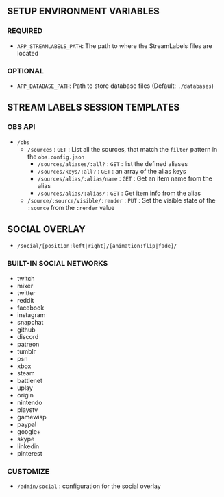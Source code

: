 

## SETUP ENVIRONMENT VARIABLES

### REQUIRED

- `APP_STREAMLABELS_PATH`: The path to where the StreamLabels files are located

### OPTIONAL
- `APP_DATABASE_PATH`: Path to store database files (Default: `./databases`)





## STREAM LABELS SESSION TEMPLATES



### OBS API

- `/obs`
	- `/sources` : `GET` : List all the sources, that match the `filter` pattern in the `obs.config.json`  
		- `/sources/aliases/:all?` : `GET` : list the defined aliases 
		- `/sources/keys/:all?` : `GET` : an array of the alias keys 
		- `/sources/alias/:alias/name` : `GET` : Get an item name from the alias 
		- `/sources/alias/:alias/` : `GET` : Get item info from the alias 
	- `/source/:source/visible/:render` : `PUT` : Set the visible state of the `:source` from the `:render` value 


## SOCIAL OVERLAY

- `/social/[position:left|right]/[animation:flip|fade]/`


### BUILT-IN SOCIAL NETWORKS
- twitch
- mixer
- twitter
- reddit
- facebook
- instagram
- snapchat
- github
- discord
- patreon
- tumblr
- psn
- xbox
- steam
- battlenet
- uplay
- origin
- nintendo
- playstv
- gamewisp
- paypal
- google+
- skype
- linkedin
- pinterest

### CUSTOMIZE

- `/admin/social` : configuration for the social overlay
